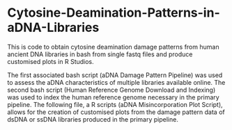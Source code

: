 # Cytosine-Deamination-Patterns-in-aDNA-Libraries

This is code to obtain cytosine deamination damage patterns from human ancient DNA libraries in bash from single fastq files and produce customised plots in R Studios.

The first associated bash script (aDNA Damage Pattern Pipeline) was used to assess the aDNA characteristics of multiple libraries available online. The second bash script (Human Reference Genome Download and Indexing) was used to index the human reference genome necessary in the primary pipeline. The following file, a R scripts (aDNA Misincorporation Plot Script), allows for the creation of customised plots from the damage pattern data of dsDNA or ssDNA libraries produced in the primary pipeline.
